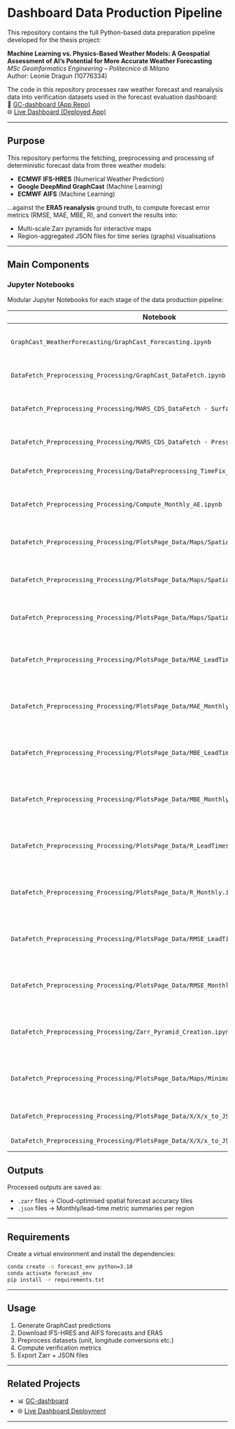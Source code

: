 # Dashboard Data Production Pipeline

This repository contains the full Python-based data preparation pipeline developed for the thesis project:

**Machine Learning vs. Physics-Based Weather Models: A Geospatial Assessment of AI’s Potential for More Accurate Weather Forecasting**  
*MSc Geoinformatics Engineering – Politecnico di Milano*  
Author: Leonie Dragun (10776334)

The code in this repository processes raw weather forecast and reanalysis data into verification datasets used in the forecast evaluation dashboard:  
🔗 [GC-dashboard (App Repo)](https://github.com/dragun0/GC-dashboard)  
🌐 [Live Dashboard (Deployed App)](https://gc-dashboard-red.vercel.app/)

---

## Purpose

This repository performs the fetching, preprocessing and processing of deterministic forecast data from three weather models:

- **ECMWF IFS-HRES** (Numerical Weather Prediction)
- **Google DeepMind GraphCast** (Machine Learning)
- **ECMWF AIFS** (Machine Learning)

...against the **ERA5 reanalysis** ground truth, to compute forecast error metrics (RMSE, MAE, MBE, R), and convert the results into:

- Multi-scale Zarr pyramids for interactive maps  
- Region-aggregated JSON files for time series (graphs) visualisations

---

## Main Components

### Jupyter Notebooks

Modular Jupyter Notebooks for each stage of the data production pipeline:

| Notebook | Function |
|----------|----------|
| `GraphCast_WeatherForecasting/GraphCast_Forecasting.ipynb` | Produce GraphCast forecasts using [remote-graphcast]([https://github.com/dragun0/GC-dashboard](https://github.com/dragun0/remote-graphcast-CDSapi-0.7.x)) and upload to S3 |
| `DataFetch_Preprocessing_Processing/GraphCast_DataFetch.ipynb` | Download GraphCast prediction subsets from S3 |
| `DataFetch_Preprocessing_Processing/MARS_CDS_DataFetch - Surface Variables.ipynb` | Download IFS-HRES, AIFS surface forecasts from MARS and ERA5 from CDS |
| `DataFetch_Preprocessing_Processing/MARS_CDS_DataFetch - Pressure Variables.ipynb` | Download pressure-level variables from MARS and CDS |
| `DataFetch_Preprocessing_Processing/DataPreprocessing_TimeFix_LongitudeFix.ipynb` | Apply preprocessing (temporal fixes, longitude alignment) |
| `DataFetch_Preprocessing_Processing/Compute_Monthly_AE.ipynb` | Compute Absolute Error for each lead time of each month (spatial, per pixel) |
| `DataFetch_Preprocessing_Processing/PlotsPage_Data/Maps/Spatial_MAE_leadtimes.ipynb` | Compute MAE at each lead time over all months (spatial, per pixel) |
| `DataFetch_Preprocessing_Processing/PlotsPage_Data/Maps/Spatial_MBE_leadtimes.ipynb` | Compute MBE at each lead time over all months (spatial, per pixel) |
| `DataFetch_Preprocessing_Processing/PlotsPage_Data/Maps/Spatial_RMSE_Leadtimes.ipynb` | Compute RMSE at each lead time over all months (spatial, per pixel) |
| `DataFetch_Preprocessing_Processing/PlotsPage_Data/MAE_LeadTimes.ipynb` | Compute MAE per region for each lead time over all months and all grid points (non-spatial) |
| `DataFetch_Preprocessing_Processing/PlotsPage_Data/MAE_Monthly.ipynb` | Compute MAE per region for each month over all lead times and all grid points (non-spatial)|
| `DataFetch_Preprocessing_Processing/PlotsPage_Data/MBE_LeadTimes.ipynb` | Compute MBE per region for each lead time over all months and all grid points (non-spatial) |
| `DataFetch_Preprocessing_Processing/PlotsPage_Data/MBE_Monthly.ipynb` | Compute MBE per region for each month over all lead times and all grid points (non-spatial) |
| `DataFetch_Preprocessing_Processing/PlotsPage_Data/R_LeadTimes.ipynb` | Compute correlation (R) per region for each lead time over all months and all grid points (non-spatial) |
| `DataFetch_Preprocessing_Processing/PlotsPage_Data/R_Monthly.ipynb` | Compute correlation (R) per region for each month over all lead times and all grid points (non-spatial) |
| `DataFetch_Preprocessing_Processing/PlotsPage_Data/RMSE_LeadTimes.ipynb` | Compute RMSE per region for each lead time over all months and all grid points (non-spatial) |
| `DataFetch_Preprocessing_Processing/PlotsPage_Data/RMSE_Monthly.ipynb` | Compute RMSE per region for each month over all lead times and all grid points (non-spatial) |
| `DataFetch_Preprocessing_Processing/Zarr_Pyramid_Creation.ipynb` | Convert spatial forecast errors to multiscale Zarr pyramids (for visualisation with @carbonplan/maps) |
| `DataFetch_Preprocessing_Processing/PlotsPage_Data/Maps/Minimaps_Zarr_creation.ipynb` | Convert spatial forecast errors to single-scale Zarr (for visualisation with @carbonplan/minimaps) |
| `DataFetch_Preprocessing_Processing/PlotsPage_Data/X/X/x_to_JSON_Monthly.ipynb` | Export non-spatial monthly metrics to JSON |
| `DataFetch_Preprocessing_Processing/PlotsPage_Data/X/X/x_to_JSON_LeadTime.ipynb` | Export non-spatial lead time metrics to JSON |


## Outputs

Processed outputs are saved as:

- `.zarr` files → Cloud-optimised spatial forecast accuracy tiles
- `.json` files → Monthly/lead-time metric summaries per region

---

## Requirements

Create a virtual environment and install the dependencies:

```bash
conda create -n forecast_env python=3.10
conda activate forecast_env
pip install -r requirements.txt
```

---

## Usage

1. Generate GraphCast predictions 
2. Download IFS-HRES and AIFS forecasts and ERA5
3. Preprocess datasets (unit, longitude conversions etc.)
4. Compute verification metrics
5. Export Zarr + JSON files

---

## Related Projects

- 📊 [GC-dashboard](https://github.com/dragun0/GC-dashboard)
- 🌐 [Live Dashboard Deployment](https://gc-dashboard-red.vercel.app/)

---
